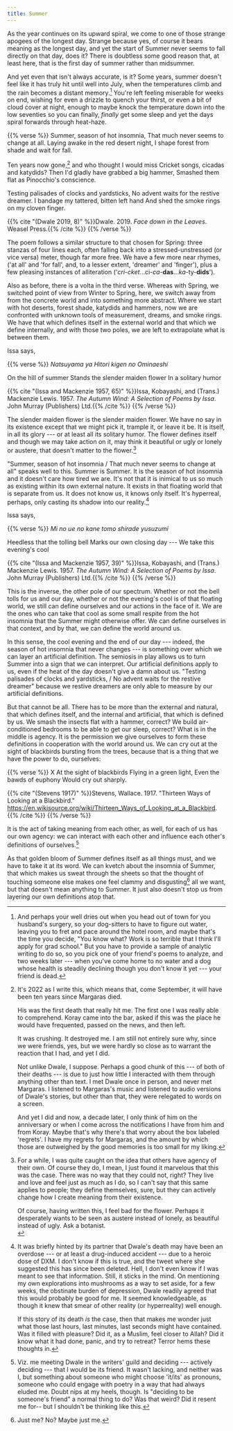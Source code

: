 ```yaml
---
title: Summer
---
```


As the year continues on its upward spiral, we come to one of those strange apogees of the longest day. Strange because yes, of course it bears meaning as the longest day, and yet the start of Summer never seems to fall directly on that day, does it? There is doubtless some good reason that, at least here, that is the first day of summer rather than midsummer.

And yet even that isn't always accurate, is it? Some years, summer doesn't feel like it has truly hit until well into July, when the temperatures climb and the rain becomes a distant memory.[^10] You're left feeling miserable for weeks on end, wishing for even a drizzle to quench your thirst, or even a bit of cloud cover at night, enough to maybe knock the temperature down into the low seventies so you can finally, *finally* get some sleep and yet the days spiral forwards through heat-haze.

{{% verse %}}
Summer, season of hot insomnia,
That much never seems to change at all.
Laying awake in the red desert night,
I shape forest from shade and wait for fall.

Ten years now gone,[^11] and who thought I would miss
Cricket songs, cicadas and katydids?
Then I'd gladly have grabbed a big hammer,
Smashed them flat as Pinocchio's conscience.

Testing palisades of clocks and yardsticks,
No advent waits for the restive dreamer.
I bandage my tattered, bitten left hand
And shed the smoke rings on my cloven finger.

{{% cite "(Dwale 2019, 8)" %}}Dwale. 2019. *Face down in the Leaves*. Weasel Press.{{% /cite %}}
{{% /verse %}}

The poem follows a similar structure to that chosen for Spring: three stanzas of four lines each, often falling back into a stressed-unstressed (or vice versa) meter, though far more free. We have a few more near rhymes, ('at all' and 'for fall', and, to a lesser extent, 'dreamer' and 'finger'), plus a few pleasing instances of alliteration ('*cri*-*cket*...ci-*ca*-**das**...*ka*-ty-**dids**').

Also as before, there is a volta in the third verse. Whereas with Spring, we switched point of view from Winter to Spring, here, we switch away from from the concrete world and into something more abstract. Where we start with hot deserts, forest shade, katydids and hammers, now we are confronted with unknown tools of measurement, dreams, and smoke rings. We have that which defines itself in the external world and that which we define internally, and with those two poles, we are left to extrapolate what is between them.

Issa says,

{{% verse %}}
*Natsuyama ya*
*Hitori kigen no*
*Ominaeshi*

On the hill of summer
Stands the slender maiden flower
In a solitary humor

{{% cite "(Issa and Mackenzie 1957, 65)" %}}Issa, Kobayashi, and (Trans.) Mackenzie Lewis. 1957. *The Autumn Wind: A Selection of Poems by Issa*. John Murray (Publishers) Ltd.{{% /cite %}}
{{% /verse %}}

The slender maiden flower is the slender maiden flower. We have no say in its existence except that we might pick it, trample it, or leave it be. It is itself, in all its glory --- or at least all its solitary humor. The flower defines itself and though we may take action on it, may think it beautiful or ugly or lonely or austere, that doesn't matter to the flower.[^12]

"Summer, season of hot insomnia / That much never seems to change at all" speaks well to this. Summer is Summer. It is the season of hot insomnia and it doesn't care how tired we are. It's not that it is inimical to us so much as existing within its own external nature. It exists in that floating world that is separate from us. It does not know us, it knows only itself. It's hyperreal, perhaps, only casting its shadow into our reality.[^13]

Issa says,

{{% verse %}}
*Mi no ue no*
*kane tomo shirade*
*yusuzumi*

Heedless that the tolling bell
Marks our own closing day ---
We take this evening's cool

{{% cite "(Issa and Mackenzie 1957, 39)" %}}Issa, Kobayashi, and (Trans.) Mackenzie Lewis. 1957. *The Autumn Wind: A Selection of Poems by Issa*. John Murray (Publishers) Ltd.{{% /cite %}}
{{% /verse %}}

This is the inverse, the other pole of our spectrum. Whether or not the bell tolls for us and our day, whether or not the evening's cool is of that floating world, we still can define ourselves and our actions in the face of it. We are the ones who can take that cool as some small respite from the hot insomnia that the Summer might otherwise offer. We can define ourselves in that context, and by that, we can define the world around us.

In this sense, the cool evening and the end of our day --- indeed, the season of hot insomnia that never changes --- is something over which we can layer an artificial definition. The semiosis in play allows us to turn Summer into a sign that we can interpret. Our artificial definitions apply to us, even if the heat of the day doesn't give a damn about us. "Testing palisades of clocks and yardsticks, / No advent waits for the restive dreamer" because we restive dreamers are only able to measure by our artificial definitions.

But that cannot be all. There has to be more than the external and natural, that which defines itself, and the internal and artificial, that which is defined by us. We smash the insects flat with a hammer, correct? We build air-conditioned bedrooms to be able to get our sleep, correct? What is in the middle is agency. It is the permission we give ourselves to form these definitions in cooperation with the world around us. We can cry out at the sight of blackbirds bursting from the trees, because that is a thing that we have the power to do, ourselves:

{{% verse %}}
X
At the sight of blackbirds
Flying in a green light,
Even the bawds of euphony
Would cry out sharply.

{{% cite "(Stevens 1917)" %}}Stevens, Wallace. 1917. "Thirteen Ways of Looking at a Blackbird." <https://en.wikisource.org/wiki/Thirteen_Ways_of_Looking_at_a_Blackbird>.{{% /cite %}}
{{% /verse %}}

It is the act of taking meaning from each other, as well, for each of us has our own agency: we can interact with each other and influence each other's definitions of ourselves.[^14]

As that golden bloom of Summer defines itself as all things must, and we have to take it at its word. We can kvetch about the insomnia of Summer, that which makes us sweat through the sheets so that the thought of touching someone else makes one feel clammy and disgusting[^15] all we want, but that doesn't mean anything to Summer. It just also doesn't stop us from layering our own definitions atop that.

[^10]: And perhaps your well dries out when you head out of town for you husband's surgery, so your dog-sitters to have to figure out water, leaving you to fret and pace around the hotel room, and maybe that's the time you decide, "You know what? Work is so terrible that I think I'll apply for grad school." But you have to provide a sample of analytic writing to do so, so you pick one of your friend's poems to analyze, and two weeks later --- when you've come home to no water and a dog whose health is steadily declining though you don't know it yet --- your friend is dead.

[^11]: It's 2022 as I write this, which means that, come September, it will have been ten years since Margaras died.

    His was the first death that really hit me. The first one I was really able to comprehend. Koray came into the bar, asked if this was the place he would have frequented, passed on the news, and then left.

    It was crushing. It destroyed me. I am still not entirely sure why, since we were friends, yes, but we were hardly so close as to warrant the reaction that I had, and yet I did.<aside>Not unlike Dwale, I suppose. Perhaps a good chunk of this --- of both of their deaths --- is due to just how little I interacted with them through anything other than text. I met Dwale once in person, and never met Margaras. I listened to Margaras's music and listened to audio versions of Dwale's stories, but other than that, they were relegated to words on a screen.</aside>

    And yet I did and now, a decade later, I only think of him on the anniversary or when I come across the notifications I have from him and from Koray. Maybe that's why there's that worry about the box labeled 'regrets'. I have my regrets for Margaras, and the amount by which those are outweighed by the good memories is too small for my liking.

[^12]: For a while, I was quite caught on the idea that others have agency of their own. Of course they do, I mean, I just found it marvelous that this was the case. There was no way that they could not, right? They live and love and feel just as much as I do, so I can't say that this same applies to people; they define themselves, sure, but they can actively change how I create meaning from their existence.<aside>Of course, having written this, I feel bad for the flower. Perhaps it desperately wants to be seen as austere instead of lonely, as beautiful instead of ugly. Ask a botanist.</aside>

[^13]: It was briefly hinted by its partner that Dwale's death may have been an overdose --- or at least a drug-induced accident --- due to a heroic dose of DXM. I don't know if this is true, and the tweet where she suggested this has since been deleted. Hell, I don't even know if I was meant to see that information. Still, it sticks in the mind. On mentioning my own explorations into mushrooms as a way to set aside, for a few weeks, the obstinate burden of depression, Dwale readily agreed that this would probably be good for me. It seemed knowledgeable, as though it knew that smear of other reality (or hyperreality) well enough.

    If this story of its death *is* the case, then that makes me wonder just what those last hours, last minutes, last seconds might have contained. Was it filled with pleasure? Did it, as a Muslim, feel closer to Allah? Did it know what it had done, panic, and try to retreat? Terror hems these thoughts in.

[^14]: Viz. me meeting Dwale in the writers' guild and deciding --- actively deciding --- that I would be its friend. It wasn't lacking, and neither was I, but something about someone who might choose 'it/its' as pronouns, someone who could engage with poetry in a way that had always eluded me. Doubt nips at my heels, though. Is "deciding to be someone's friend" a normal thing to do? Was that weird? Did it resent me for-- but I shouldn't be thinking like this.

[^15]: Just me? No? Maybe just me.
